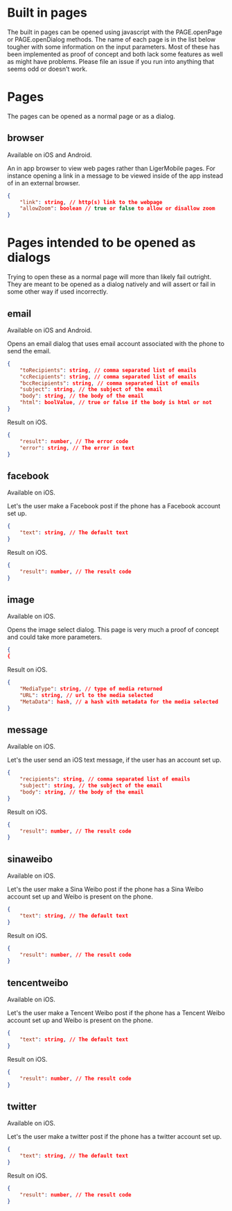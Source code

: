 # Built in pages

The built in pages can be opened using javascript with the PAGE.openPage or PAGE.openDialog methods. The name of each page is in the list below tougher with some information on the input parameters. Most of these has been implemented as proof of concept and both lack some features as well as might have problems. Please file an issue if you run into anything that seems odd or doesn't work.

# Pages

The pages can be opened as a normal page or as a dialog.

## browser

Available on iOS and Android.

An in app browser to view web pages rather than LigerMobile pages. For instance opening a link in a message to be viewed inside of the app instead of in an external browser.

```json
{
	"link": string, // http(s) link to the webpage
	"allowZoom": boolean // true or false to allow or disallow zoom
}
```

# Pages intended to be opened as dialogs

Trying to open these as a normal page will more than likely fail outright. They are meant to be opened as a dialog natively and will assert or fail in some other way if used incorrectly.


## email

Available on iOS and Android.

Opens an email dialog that uses email account associated with the phone to send the email.

```json
{
	"toRecipients": string, // comma separated list of emails
	"ccRecipients": string, // comma separated list of emails
	"bccRecipients": string, // comma separated list of emails
	"subject": string, // the subject of the email
	"body": string, // the body of the email
	"html": boolValue, // true or false if the body is html or not
}
```

Result on iOS.

```json
{
	"result": number, // The error code
	"error": string, // The error in text
}
```

## facebook

Available on iOS.

Let's the user make a Facebook post if the phone has a Facebook account set up.

```json
{
	"text": string, // The default text
}
```

Result on iOS.

```json
{
	"result": number, // The result code
}
```

## image

Available on iOS.

Opens the image select dialog. This page is very much a proof of concept and could take more parameters.

```json
{
{
```

Result on iOS.

```json
{
	"MediaType": string, // type of media returned
	"URL": string, // url to the media selected
	"MetaData": hash, // a hash with metadata for the media selected
}
```


## message

Available on iOS.

Let's the user send an iOS text message, if the user has an account set up.

```json
{
	"recipients": string, // comma separated list of emails
	"subject": string, // the subject of the email
	"body": string, // the body of the email
}
```

Result on iOS.

```json
{
	"result": number, // The result code
}
```

## sinaweibo

Available on iOS.

Let's the user make a Sina Weibo post if the phone has a Sina Weibo account set up and Weibo is present on the phone.

```json
{
	"text": string, // The default text
}
```

Result on iOS.

```json
{
	"result": number, // The result code
}
```

## tencentweibo

Available on iOS.

Let's the user make a Tencent Weibo post if the phone has a Tencent Weibo account set up and Weibo is present on the phone.

```json
{
	"text": string, // The default text
}
```

Result on iOS.

```json
{
	"result": number, // The result code
}
```

## twitter

Available on iOS.

Let's the user make a twitter post if the phone has a twitter account set up.

```json
{
	"text": string, // The default text
}
```

Result on iOS.

```json
{
	"result": number, // The result code
}
```
